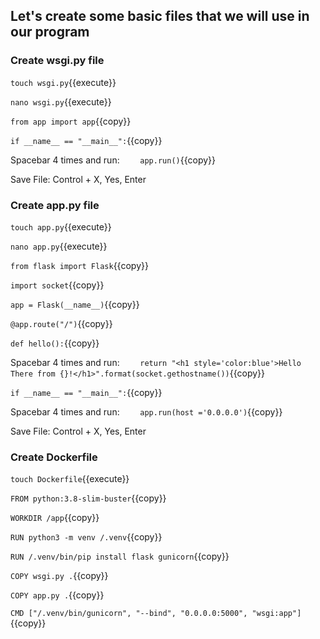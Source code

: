 ## Let's create some basic files that we will use in our program

### Create wsgi.py file

`touch wsgi.py`{{execute}}

`nano wsgi.py`{{execute}}

`from app import app`{{copy}}

`if __name__ == "__main__":`{{copy}}


Spacebar 4 times and run:
`    app.run()`{{copy}}

Save File: Control + X, Yes, Enter

### Create app.py file

`touch app.py`{{execute}}

`nano app.py`{{execute}}

`from flask import Flask`{{copy}}

`import socket`{{copy}}

`app = Flask(__name__)`{{copy}}

`@app.route("/")`{{copy}}

`def hello():`{{copy}}

Spacebar 4 times and run:
`    return "<h1 style='color:blue'>Hello There from {}!</h1>".format(socket.gethostname())`{{copy}}

`if __name__ == "__main__":`{{copy}}

Spacebar 4 times and run:
`    app.run(host ='0.0.0.0')`{{copy}}

Save File: Control + X, Yes, Enter

### Create Dockerfile

`touch Dockerfile`{{execute}}

`FROM python:3.8-slim-buster`{{copy}}

`WORKDIR /app`{{copy}}

`RUN python3 -m venv /.venv`{{copy}}

`RUN /.venv/bin/pip install flask gunicorn`{{copy}}

`COPY wsgi.py .`{{copy}}

`COPY app.py .`{{copy}}

`CMD ["/.venv/bin/gunicorn", "--bind", "0.0.0.0:5000", "wsgi:app"]`{{copy}}
